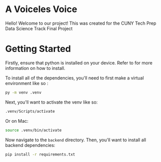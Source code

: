 # A Voiceles Voice
Hello! Welcome to our project! This was created for the CUNY Tech Prep Data Science Track Final Project

# Getting Started
Firstly, ensure that python is installed on your device. Refer to <insert link here> for more information on how to install.

To install all of the dependencies, you'll need to first make a virtual environment like so :
```bash
py -m venv .venv
```
Next, you'll want to activate the venv like so:
```bash
.venv/Scripts/activate
```
Or on Mac:
```bash
source .venv/bin/activate
```
Now navigate to the `backend` directory.
Then, you'll want to install all backend dependencies:
```bash
pip install -r requirements.txt
```
